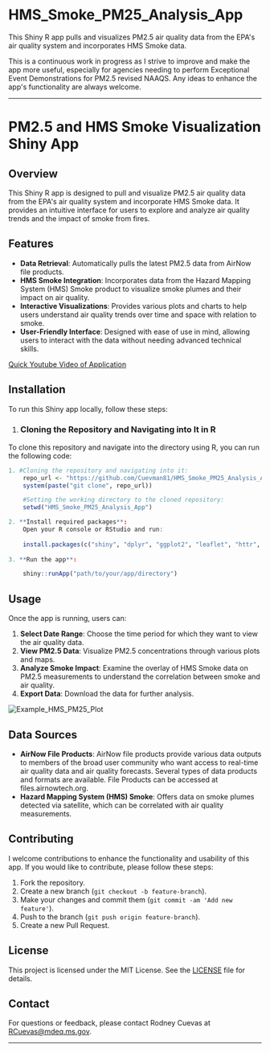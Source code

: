 # HMS_Smoke_PM25_Analysis_App
This Shiny R app pulls and visualizes PM2.5 air quality data from the EPA's air quality system and incorporates HMS Smoke data.

This is a continuous work in progress as I strive to improve and make the app more useful, especially for agencies needing to perform Exceptional Event Demonstrations for PM2.5 revised NAAQS. Any ideas to enhance the app's functionality are always welcome.

---

# PM2.5 and HMS Smoke Visualization Shiny App

## Overview

This Shiny R app is designed to pull and visualize PM2.5 air quality data from the EPA's air quality system and incorporate HMS Smoke data. It provides an intuitive interface for users to explore and analyze air quality trends and the impact of smoke from fires.

## Features

- **Data Retrieval**: Automatically pulls the latest PM2.5 data from AirNow file products.
- **HMS Smoke Integration**: Incorporates data from the Hazard Mapping System (HMS) Smoke product to visualize smoke plumes and their impact on air quality.
- **Interactive Visualizations**: Provides various plots and charts to help users understand air quality trends over time and space with relation to smoke.
- **User-Friendly Interface**: Designed with ease of use in mind, allowing users to interact with the data without needing advanced technical skills.

[Quick Youtube Video of Application](https://www.youtube.com/watch?v=N_yvcZIqZ88)

## Installation

To run this Shiny app locally, follow these steps:

1. ### Cloning the Repository and Navigating into It in R

To clone this repository and navigate into the directory using R, you can run the following code:

```r
1. #Cloning the repository and navigating into it:
    repo_url <- "https://github.com/Cuevman81/HMS_Smoke_PM25_Analysis_App.git"
    system(paste("git clone", repo_url))

    #Setting the working directory to the cloned repository:
    setwd("HMS_Smoke_PM25_Analysis_App")

2. **Install required packages**:
    Open your R console or RStudio and run:
    
    install.packages(c("shiny", "dplyr", "ggplot2", "leaflet", "httr", "jsonlite", "maps", "sf", "DT", "lubridate"))
   
3. **Run the app**:

    shiny::runApp("path/to/your/app/directory")
```

## Usage

Once the app is running, users can:

1. **Select Date Range**: Choose the time period for which they want to view the air quality data.
2. **View PM2.5 Data**: Visualize PM2.5 concentrations through various plots and maps.
3. **Analyze Smoke Impact**: Examine the overlay of HMS Smoke data on PM2.5 measurements to understand the correlation between smoke and air quality.
4. **Export Data**: Download the data for further analysis.

![Example_HMS_PM25_Plot](https://github.com/user-attachments/assets/0ee82602-de67-4a90-836a-b20e5a6bf390)

## Data Sources

- **AirNow File Products**: AirNow file products provide various data outputs to members of the broad user community who want access to real-time air quality data and air quality forecasts. Several types of data products and formats are available. File Products can be accessed at files.airnowtech.org. 
- **Hazard Mapping System (HMS) Smoke**: Offers data on smoke plumes detected via satellite, which can be correlated with air quality measurements.


## Contributing

I welcome contributions to enhance the functionality and usability of this app. If you would like to contribute, please follow these steps:

1. Fork the repository.
2. Create a new branch (`git checkout -b feature-branch`).
3. Make your changes and commit them (`git commit -am 'Add new feature'`).
4. Push to the branch (`git push origin feature-branch`).
5. Create a new Pull Request.

## License

This project is licensed under the MIT License. See the [LICENSE](LICENSE) file for details.

## Contact

For questions or feedback, please contact Rodney Cuevas at [RCuevas@mdeq.ms.gov](mailto:RCuevas@mdeq.ms.gov).

---
